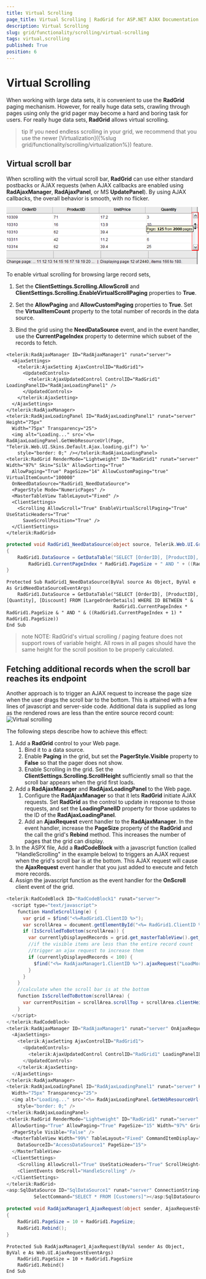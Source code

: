 ```yaml
---
title: Virtual Scrolling
page_title: Virtual Scrolling | RadGrid for ASP.NET AJAX Documentation
description: Virtual Scrolling
slug: grid/functionality/scrolling/virtual-scrolling
tags: virtual,scrolling
published: True
position: 6
---
```


# Virtual Scrolling



When working with large data sets, it is convenient to use the **RadGrid** paging mechanism. However, for really huge data sets, crawling through pages using only the grid pager may become a hard and boring task for users. For really huge data sets, **RadGrid** allows virtual scrolling.

>tip If you need endless scrolling in your grid, we recommend that you use the newer [Virtualization]({%slug grid/functionality/scrolling/virtualization%}) feature.

## Virtual scroll bar

When scrolling with the virtual scroll bar, **RadGrid** can use either standard postbacks or AJAX requests (when AJAX callbacks are enabled using **RadAjaxManager**, **RadAjaxPanel**, or MS **UpdatePanel**). By using AJAX callbacks, the overall behavior is smooth, with no flicker.

![Virtual Paging/Scrolling](images/grd_VirtualPaging_markedup.png)

To enable virtual scrolling for browsing large record sets,

1. Set the **ClientSettings.Scrolling.AllowScroll** and **ClientSettings.Scrolling.EnableVirtualScrollPaging** properties to **True**.

2. Set the **AllowPaging** and **AllowCustomPaging** properties to **True**. Set the **VirtualItemCount** property to the total number of records in the data source.

3. Bind the grid using the **NeedDataSource** event, and in the event handler, use the **CurrentPageIndex** property to determine which subset of the records to fetch.



````ASP.NET
<telerik:RadAjaxManager ID="RadAjaxManager1" runat="server">
  <AjaxSettings>
    <telerik:AjaxSetting AjaxControlID="RadGrid1">
      <UpdatedControls>
        <telerik:AjaxUpdatedControl ControlID="RadGrid1" LoadingPanelID="RadAjaxLoadingPanel1" />
      </UpdatedControls>
    </telerik:AjaxSetting>
  </AjaxSettings>
</telerik:RadAjaxManager>
<telerik:RadAjaxLoadingPanel ID="RadAjaxLoadingPanel1" runat="server" Height="75px"
  Width="75px" Transparency="25">
  <img alt="Loading..." src='<%= RadAjaxLoadingPanel.GetWebResourceUrl(Page, "Telerik.Web.UI.Skins.Default.Ajax.loading.gif") %>'
    style="border: 0;" /></telerik:RadAjaxLoadingPanel>
<telerik:RadGrid RenderMode="Lightweight" ID="RadGrid1" runat="server" Width="97%" Skin="Silk" AllowSorting="True"
  AllowPaging="True" PageSize="14" AllowCustomPaging="true" VirtualItemCount="100000"
  OnNeedDataSource="RadGrid1_NeedDataSource">
  <PagerStyle Mode="NumericPages" />
  <MasterTableView TableLayout="Fixed" />
  <ClientSettings>
    <Scrolling AllowScroll="True" EnableVirtualScrollPaging="True" UseStaticHeaders="True"
      SaveScrollPosition="True" />
  </ClientSettings>
</telerik:RadGrid>
````
````C#
protected void RadGrid1_NeedDataSource(object source, Telerik.Web.UI.GridNeedDataSourceEventArgs e)
{
    RadGrid1.DataSource = GetDataTable("SELECT [OrderID], [ProductID], [Quantity], [Discount] FROM [LargeOrderDetails] WHERE ID BETWEEN " + 
        RadGrid1.CurrentPageIndex * RadGrid1.PageSize + " AND " + ((RadGrid1.CurrentPageIndex + 1) * RadGrid1.PageSize));
}
````
````VB
Protected Sub RadGrid1_NeedDataSource(ByVal source As Object, ByVal e As GridNeedDataSourceEventArgs)
    RadGrid1.DataSource = GetDataTable("SELECT [OrderID], [ProductID], [Quantity], [Discount] FROM [LargeOrderDetails] WHERE ID BETWEEN " &
                                       RadGrid1.CurrentPageIndex * RadGrid1.PageSize & " AND " & ((RadGrid1.CurrentPageIndex + 1) * RadGrid1.PageSize))
End Sub
````


>note NOTE: RadGrid's virtual scrolling / paging feature does not support rows of variable height. All rows in all pages should have the same height for the scroll position to be properly calculated.
>


## Fetching additional records when the scroll bar reaches its endpoint

Another approach is to trigger an AJAX request to increase the page size when the user drags the scroll bar to the bottom. This is attained with a few lines of javascript and server-side code. Additional data is supplied as long as the rendered rows are less than the entire source record count:
![Virtual scrolling](images/GoogleStyleScroll.PNG)

The following steps describe how to achieve this effect:

1. Add a **RadGrid** control to your Web page.
	1. Bind it to a data source.
	2. Enable **Paging** in the grid, but set the **PagerStyle.Visible** property to **False** so that the pager does not show.
	3. Enable Scrolling in the grid. Set the **ClientSettings.Scrolling.ScrollHeight** sufficiently small so that the scroll bar appears when the grid first loads.
2. Add a **RadAjaxManager** and **RadAjaxLoadingPanel** to the Web page.
	1. Configure the **RadAjaxManager** so that it lets **RadGrid** initiate AJAX requests. Set **RadGrid** as the control to update in response to those requests, and set the **LoadingPanelID** property for those updates to the ID of the **RadAjaxLoadingPanel**.
	2. Add an **AjaxRequest** event handler to the **RadAjaxManager**. In the event handler, increase the **PageSize** property of the **RadGrid** and the call the grid's **Rebind** method. This increases the number of pages that the grid can display.
3. In the ASPX file, Add a **RadCodeBlock** with a javascript function (called "HandleScrolling" in the example below) to triggers an AJAX request when the grid's scroll bar is at the bottom. This AJAX request will cause the **AjaxRequest** event handler that you just added to execute and fetch more records.
4. Assign the javascript function as the event handler for the **OnScroll** client event of the grid.

````C#
<telerik:RadCodeBlock ID="RadCodeBlock1" runat="server">
  <script type="text/javascript">
    function HandleScrolling(e) {
      var grid = $find("<%=RadGrid1.ClientID %>");
      var scrollArea = document.getElementById("<%= RadGrid1.ClientID %>" + "_GridData");
      if (IsScrolledToBottom(scrollArea)) {
        var currentlyDisplayedRecords = grid.get_masterTableView().get_pageSize() * (grid.get_masterTableView().get_currentPageIndex() + 1);
        //if the visible items are less than the entire record count  
        //trigger an ajax request to increase them     
        if (currentlyDisplayedRecords < 100) {
          $find("<%= RadAjaxManager1.ClientID %>").ajaxRequest("LoadMoreRecords");
        }
      }
    }
    //calculate when the scroll bar is at the bottom   
    function IsScrolledToBottom(scrollArea) {
      var currentPosition = scrollArea.scrollTop + scrollArea.clientHeight; return currentPosition == scrollArea.scrollHeight;
    }  
  </script>
</telerik:RadCodeBlock>
<telerik:RadAjaxManager ID="RadAjaxManager1" runat="server" OnAjaxRequest="RadAjaxManager1_AjaxRequest">
  <AjaxSettings>
    <telerik:AjaxSetting AjaxControlID="RadGrid1">
      <UpdatedControls>
        <telerik:AjaxUpdatedControl ControlID="RadGrid1" LoadingPanelID="RadAjaxLoadingPanel1" />
      </UpdatedControls>
    </telerik:AjaxSetting>
  </AjaxSettings>
</telerik:RadAjaxManager>
<telerik:RadAjaxLoadingPanel ID="RadAjaxLoadingPanel1" runat="server" Height="75px"
  Width="75px" Transparency="25">
  <img alt="Loading..." src='<%= RadAjaxLoadingPanel.GetWebResourceUrl(Page, "Telerik.Web.UI.Skins.Default.Ajax.loading.gif") %>'
    style="border: 0;" />
</telerik:RadAjaxLoadingPanel>
<telerik:RadGrid RenderMode="Lightweight" ID="RadGrid1" runat="server" Skin="Silk" DataSourceID="SqlDataSource1"
  AllowSorting="True" AllowPaging="True" PageSize="15" Width="97%" GridLines="None">
  <PagerStyle Visible="False" />
  <MasterTableView Width="99%" TableLayout="Fixed" CommandItemDisplay="None" CurrentResetPageIndexAction="SetPageIndexToFirst"
    DataSourceID="AccessDataSource1" PageSize="15">
  </MasterTableView>
  <ClientSettings>
    <Scrolling AllowScroll="True" UseStaticHeaders="True" ScrollHeight="100px" />
    <ClientEvents OnScroll="HandleScrolling" />
  </ClientSettings>
</telerik:RadGrid>
<asp:SqlDataSource ID="SqlDataSource1" runat="server" ConnectionString="<%$ ConnectionStrings:NorthwindConnectionString %>"
          SelectCommand="SELECT * FROM [Customers]"></asp:SqlDataSource>
````





````C#
protected void RadAjaxManager1_AjaxRequest(object sender, AjaxRequestEventArgs e)
{
    RadGrid1.PageSize = 10 + RadGrid1.PageSize;
    RadGrid1.Rebind();
}	
````
````VB
Protected Sub RadAjaxManager1_AjaxRequest(ByVal sender As Object, ByVal e As Web.UI.AjaxRequestEventArgs)
    RadGrid1.PageSize = 10 + RadGrid1.PageSize
    RadGrid1.Rebind()
End Sub
````


